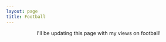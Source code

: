 ```yaml
---
layout: page
title: Football
---
```


<center> I'll be updating this page with my views on football! </center>
